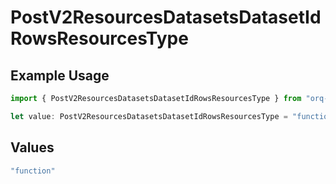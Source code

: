 # PostV2ResourcesDatasetsDatasetIdRowsResourcesType

## Example Usage

```typescript
import { PostV2ResourcesDatasetsDatasetIdRowsResourcesType } from "orq-node-client/models/operations";

let value: PostV2ResourcesDatasetsDatasetIdRowsResourcesType = "function";
```

## Values

```typescript
"function"
```